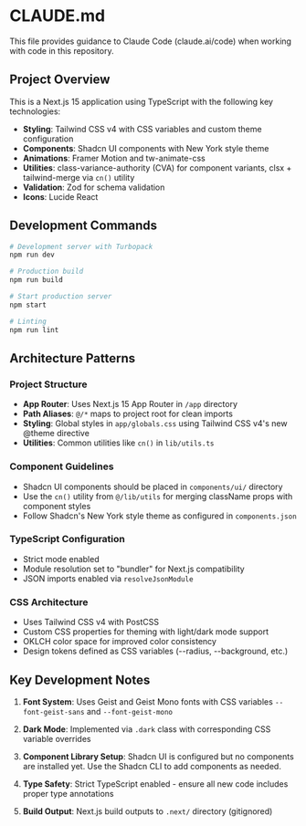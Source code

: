 # CLAUDE.md

This file provides guidance to Claude Code (claude.ai/code) when working with code in this repository.

## Project Overview

This is a Next.js 15 application using TypeScript with the following key technologies:
- **Styling**: Tailwind CSS v4 with CSS variables and custom theme configuration
- **Components**: Shadcn UI components with New York style theme
- **Animations**: Framer Motion and tw-animate-css
- **Utilities**: class-variance-authority (CVA) for component variants, clsx + tailwind-merge via `cn()` utility
- **Validation**: Zod for schema validation
- **Icons**: Lucide React

## Development Commands

```bash
# Development server with Turbopack
npm run dev

# Production build
npm run build

# Start production server  
npm start

# Linting
npm run lint
```

## Architecture Patterns

### Project Structure
- **App Router**: Uses Next.js 15 App Router in `/app` directory
- **Path Aliases**: `@/*` maps to project root for clean imports
- **Styling**: Global styles in `app/globals.css` using Tailwind CSS v4's new @theme directive
- **Utilities**: Common utilities like `cn()` in `lib/utils.ts`

### Component Guidelines
- Shadcn UI components should be placed in `components/ui/` directory
- Use the `cn()` utility from `@/lib/utils` for merging className props with component styles
- Follow Shadcn's New York style theme as configured in `components.json`

### TypeScript Configuration
- Strict mode enabled
- Module resolution set to "bundler" for Next.js compatibility
- JSON imports enabled via `resolveJsonModule`

### CSS Architecture
- Uses Tailwind CSS v4 with PostCSS
- Custom CSS properties for theming with light/dark mode support
- OKLCH color space for improved color consistency
- Design tokens defined as CSS variables (--radius, --background, etc.)

## Key Development Notes

1. **Font System**: Uses Geist and Geist Mono fonts with CSS variables `--font-geist-sans` and `--font-geist-mono`

2. **Dark Mode**: Implemented via `.dark` class with corresponding CSS variable overrides

3. **Component Library Setup**: Shadcn UI is configured but no components are installed yet. Use the Shadcn CLI to add components as needed.

4. **Type Safety**: Strict TypeScript enabled - ensure all new code includes proper type annotations

5. **Build Output**: Next.js build outputs to `.next/` directory (gitignored)